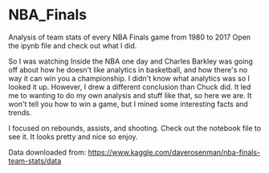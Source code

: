# NBA_Finals
Analysis of team stats of every NBA Finals game from 1980 to 2017
Open the ipynb file and check out what I did.

So I was watching Inside the NBA one day and Charles Barkley was going off about how he doesn't like analytics in basketball, and how there's no way it can win you a championship. I didn't know what analytics was so I looked it up. However, I drew a different conclusion than Chuck did. It led me to wanting to do my own analysis and stuff like that, so here we are. It won't tell you how to win a game, but I mined some interesting facts and trends.

I focused on rebounds, assists, and shooting. Check out the notebook file to see it. It looks pretty and nice so enjoy.

Data downloaded from: 
https://www.kaggle.com/daverosenman/nba-finals-team-stats/data
